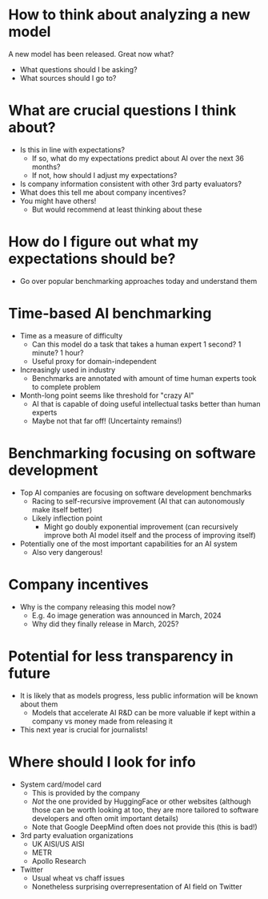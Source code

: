 # How to think about analyzing a new model

A new model has been released. Great now what?

+ What questions should I be asking?
+ What sources should I go to?

# What are crucial questions I think about?

+ Is this in line with expectations?
    * If so, what do my expectations predict about AI over the next 36 months?
    * If not, how should I adjust my expectations?
+ Is company information consistent with other 3rd party evaluators?
+ What does this tell me about company incentives?
+ You might have others!
    * But would recommend at least thinking about these

# How do I figure out what my expectations should be?

+ Go over popular benchmarking approaches today and understand them

# Time-based AI benchmarking

+ Time as a measure of difficulty
    * Can this model do a task that takes a human expert 1 second? 1 minute? 1
      hour?
    * Useful proxy for domain-independent
+ Increasingly used in industry
    * Benchmarks are annotated with amount of time human experts took to
      complete problem
+ Month-long point seems like threshold for "crazy AI"
    * AI that is capable of doing useful intellectual tasks better than human
      experts
    * Maybe not that far off! (Uncertainty remains!)

# Benchmarking focusing on software development

+ Top AI companies are focusing on software development benchmarks
    * Racing to self-recursive improvement (AI that can autonomously make itself
      better)
    * Likely inflection point
        - Might go doubly exponential improvement (can recursively improve both
          AI model itself and the process of improving itself)
+ Potentially one of the most important capabilities for an AI system
    * Also very dangerous!

# Company incentives

+ Why is the company releasing this model now?
    * E.g. 4o image generation was announced in March, 2024
    * Why did they finally release in March, 2025?

# Potential for less transparency in future

+ It is likely that as models progress, less public information will be known
  about them
    * Models that accelerate AI R&D can be more valuable if kept within a
      company vs money made from releasing it
+ This next year is crucial for journalists!

# Where should I look for info

+ System card/model card
    * This is provided by the company
    * *Not* the one provided by HuggingFace or other websites (although those
      can be worth looking at too, they are more tailored to software developers
      and often omit important details)
    * Note that Google DeepMind often does not provide this (this is bad!)
+ 3rd party evaluation organizations
    * UK AISI/US AISI
    * METR
    * Apollo Research
+ Twitter
    * Usual wheat vs chaff issues
    * Nonetheless surprising overrepresentation of AI field on Twitter
